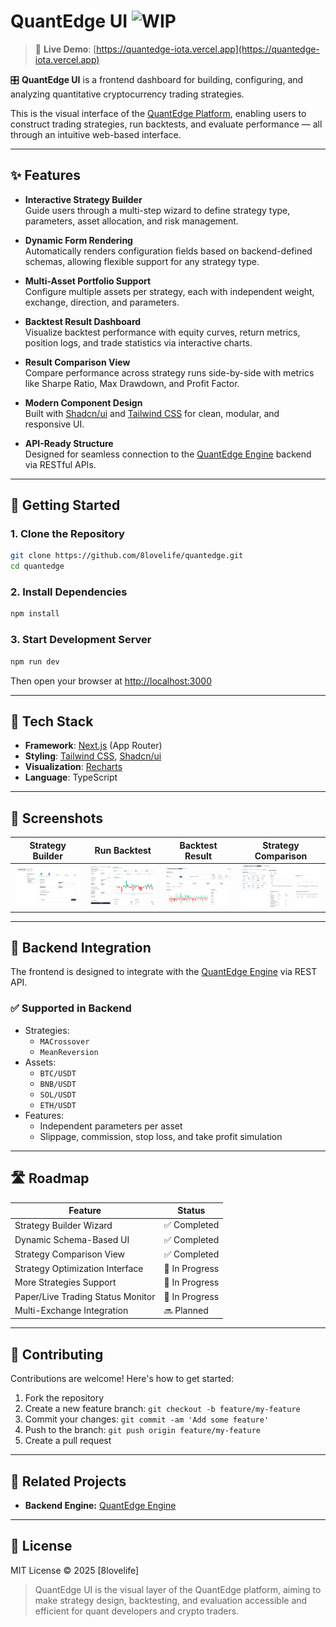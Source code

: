 # QuantEdge UI ![WIP](https://img.shields.io/badge/status-WIP-yellow)
> 🔗 **Live Demo**: [https://quantedge-iota.vercel.app](https://quantedge-iota.vercel.app)

🎛️ **QuantEdge UI** is a frontend dashboard for building, configuring, and analyzing quantitative cryptocurrency trading strategies.

This is the visual interface of the [QuantEdge Platform](https://github.com/8lovelife/quantedge_x), enabling users to construct trading strategies, run backtests, and evaluate performance — all through an intuitive web-based interface.

---

## ✨ Features

- **Interactive Strategy Builder**  
  Guide users through a multi-step wizard to define strategy type, parameters, asset allocation, and risk management.

- **Dynamic Form Rendering**  
  Automatically renders configuration fields based on backend-defined schemas, allowing flexible support for any strategy type.

- **Multi-Asset Portfolio Support**  
  Configure multiple assets per strategy, each with independent weight, exchange, direction, and parameters.

- **Backtest Result Dashboard**  
  Visualize backtest performance with equity curves, return metrics, position logs, and trade statistics via interactive charts.

- **Result Comparison View**  
  Compare performance across strategy runs side-by-side with metrics like Sharpe Ratio, Max Drawdown, and Profit Factor.  

- **Modern Component Design**  
  Built with [Shadcn/ui](https://ui.shadcn.com/) and [Tailwind CSS](https://tailwindcss.com/) for clean, modular, and responsive UI.

- **API-Ready Structure**  
  Designed for seamless connection to the [QuantEdge Engine](https://github.com/8lovelife/quantedge_x) backend via RESTful APIs.

---

## 🚀 Getting Started

### 1. Clone the Repository

```bash
git clone https://github.com/8lovelife/quantedge.git
cd quantedge
```

### 2. Install Dependencies

```bash
npm install
```

### 3. Start Development Server

```bash
npm run dev
```

Then open your browser at [http://localhost:3000](http://localhost:3000)

---

## 🧱 Tech Stack

- **Framework**: [Next.js](https://nextjs.org/) (App Router)
- **Styling**: [Tailwind CSS](https://tailwindcss.com/), [Shadcn/ui](https://ui.shadcn.com/)
- **Visualization**: [Recharts](https://recharts.org/)
- **Language**: TypeScript

---

## 📸 Screenshots

| Strategy Builder | Run Backtest |Backtest Result | Strategy Comparison |
|------------------|------------------|------------------|----------------------|
| ![builder](docs/builder.png) | ![backtest](docs/backtest.png) | ![result](docs/result.png) | ![compare](docs/compare.png) |

---

## 🌉 Backend Integration
The frontend is designed to integrate with the [QuantEdge Engine](https://github.com/8lovelife/quantedge_x) via REST API.

### ✅ Supported in Backend

- Strategies:
  - `MACrossover`
  - `MeanReversion`
- Assets:
  - `BTC/USDT`
  - `BNB/USDT`
  - `SOL/USDT`
  - `ETH/USDT`
- Features:
  - Independent parameters per asset
  - Slippage, commission, stop loss, and take profit simulation

---

## 🛣 Roadmap

| Feature                            | Status       |
|------------------------------------|--------------|
| Strategy Builder Wizard            | ✅ Completed  |
| Dynamic Schema-Based UI            | ✅ Completed  |
| Strategy Comparison View           | ✅ Completed   |
| Strategy Optimization Interface    | 🔄 In Progress  |
| More Strategies Support            | 🔄 In Progress |
| Paper/Live Trading Status Monitor  | 🔄 In Progress |
|Multi-Exchange Integration          |🔜 Planned|

---

## 📖 Contributing

Contributions are welcome! Here's how to get started:

1. Fork the repository
2. Create a new feature branch: `git checkout -b feature/my-feature`
3. Commit your changes: `git commit -am 'Add some feature'`
4. Push to the branch: `git push origin feature/my-feature`
5. Create a pull request

---

## 🔗 Related Projects

- **Backend Engine:** [QuantEdge Engine](https://github.com/8lovelife/quantedge_x)

---

## 📜 License

MIT License © 2025 [8lovelife]

> QuantEdge UI is the visual layer of the QuantEdge platform, aiming to make strategy design, backtesting, and evaluation accessible and efficient for quant developers and crypto traders.
